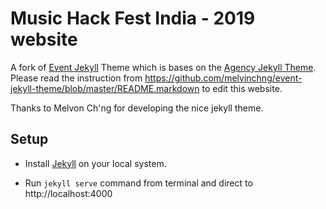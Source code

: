 # Music Hack Fest India - 2019 website

A fork of [Event Jekyll](https://github.com/melvinchng/event-jekyll-theme) Theme which is bases on the [Agency Jekyll Theme](https://github.com/y7kim/agency-jekyll-theme). Please read the instruction from https://github.com/melvinchng/event-jekyll-theme/blob/master/README.markdown to edit this website.

Thanks to Melvon Ch'ng for developing the nice jekyll theme.

## Setup

- Install [Jekyll](https://jekyllrb.com/docs/installation/) on your local system.

- Run `jekyll serve` command from terminal and direct to http://localhost:4000

